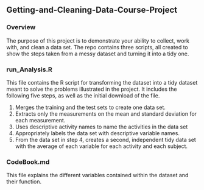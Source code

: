 ## Getting-and-Cleaning-Data-Course-Project

### Overview
The purpose of this project is to demonstrate your ability to collect, work with, and clean a data set. The repo contains three scripts, all created to show the steps taken from a messy dataset and turning it into a tidy one.

### run_Analysis.R
This file contains the R script for transforming the dataset into a tidy dataset meant to solve the problems illustrated in the project. It includes the following five steps, as well as the initial download of the file.

1. Merges the training and the test sets to create one data set.
2. Extracts only the measurements on the mean and standard deviation for each measurement.
3. Uses descriptive activity names to name the activities in the data set
4. Appropriately labels the data set with descriptive variable names.
5. From the data set in step 4, creates a second, independent tidy data set with the average of each variable for each activity and each subject.

### CodeBook.md
This file explains the different variables contained within the dataset and their function.
